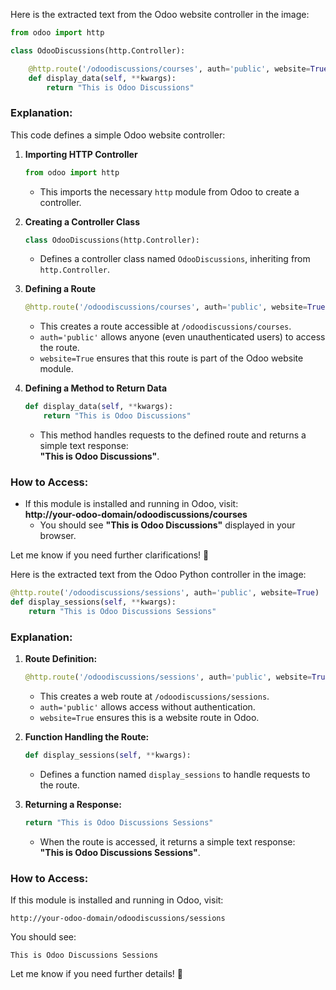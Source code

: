 Here is the extracted text from the Odoo website controller in the image:

```python
from odoo import http

class OdooDiscussions(http.Controller):

    @http.route('/odoodiscussions/courses', auth='public', website=True)
    def display_data(self, **kwargs):
        return "This is Odoo Discussions"
```

### Explanation:
This code defines a simple Odoo website controller:

1. **Importing HTTP Controller**  
   ```python
   from odoo import http
   ```
   - This imports the necessary `http` module from Odoo to create a controller.

2. **Creating a Controller Class**  
   ```python
   class OdooDiscussions(http.Controller):
   ```
   - Defines a controller class named `OdooDiscussions`, inheriting from `http.Controller`.

3. **Defining a Route**  
   ```python
   @http.route('/odoodiscussions/courses', auth='public', website=True)
   ```
   - This creates a route accessible at `/odoodiscussions/courses`.
   - `auth='public'` allows anyone (even unauthenticated users) to access the route.
   - `website=True` ensures that this route is part of the Odoo website module.

4. **Defining a Method to Return Data**  
   ```python
   def display_data(self, **kwargs):
       return "This is Odoo Discussions"
   ```
   - This method handles requests to the defined route and returns a simple text response:  
     **"This is Odoo Discussions"**.

### How to Access:
- If this module is installed and running in Odoo, visit:  
  **http://your-odoo-domain/odoodiscussions/courses**  
  - You should see **"This is Odoo Discussions"** displayed in your browser.

Let me know if you need further clarifications! 🚀

Here is the extracted text from the Odoo Python controller in the image:

```python
@http.route('/odoodiscussions/sessions', auth='public', website=True)
def display_sessions(self, **kwargs):
    return "This is Odoo Discussions Sessions"
```

### Explanation:

1. **Route Definition:**
   ```python
   @http.route('/odoodiscussions/sessions', auth='public', website=True)
   ```
   - This creates a web route at `/odoodiscussions/sessions`.
   - `auth='public'` allows access without authentication.
   - `website=True` ensures this is a website route in Odoo.

2. **Function Handling the Route:**
   ```python
   def display_sessions(self, **kwargs):
   ```
   - Defines a function named `display_sessions` to handle requests to the route.

3. **Returning a Response:**
   ```python
   return "This is Odoo Discussions Sessions"
   ```
   - When the route is accessed, it returns a simple text response:  
     **"This is Odoo Discussions Sessions"**.

### How to Access:
If this module is installed and running in Odoo, visit:
```
http://your-odoo-domain/odoodiscussions/sessions
```
You should see:
```
This is Odoo Discussions Sessions
```

Let me know if you need further details! 🚀